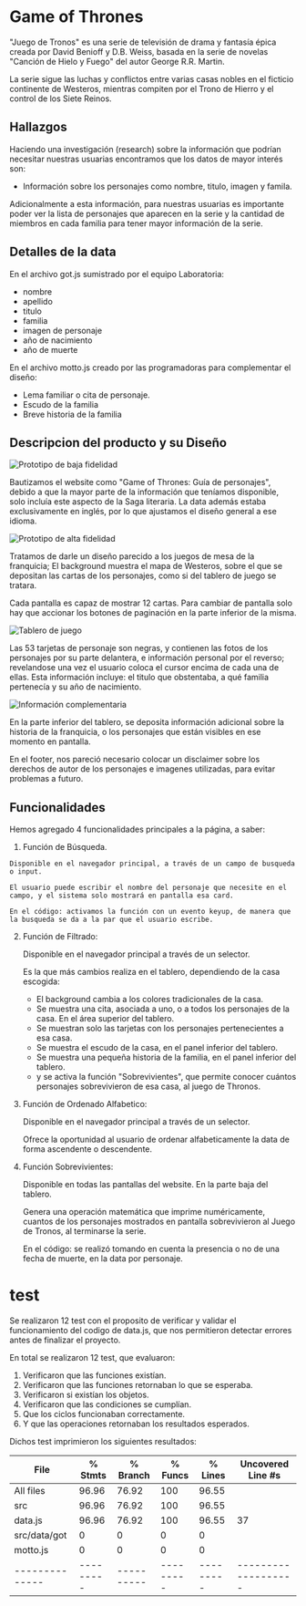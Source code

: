 # Game of Thrones

"Juego de Tronos" es una serie de televisión de drama y fantasía épica creada por David Benioff y D.B. Weiss, basada en la serie de novelas "Canción de Hielo y Fuego" del autor George R.R. Martin. 

La serie sigue las luchas y conflictos entre varias casas nobles en el ficticio continente
de Westeros, mientras compiten por el Trono de Hierro y el control de los Siete Reinos.

## Hallazgos

Haciendo una investigación (research) sobre la información que podrían necesitar nuestras
usuarias encontramos que los datos de mayor interés son:

- Información sobre los personajes como nombre, titulo, imagen y famila.

Adicionalmente a esta información, para nuestras usuarias es importante poder ver la lista de personajes que aparecen en la serie y la cantidad de miembros en cada familia para tener mayor información de la serie.


## Detalles de la data

En el archivo got.js sumistrado por el equipo Laboratoria: 

- nombre
- apellido
- titulo
- familia
- imagen de personaje
- año de nacimiento
- año de muerte

En el archivo motto.js creado por las programadoras para complementar el diseño:

- Lema familiar o cita de personaje.
- Escudo de la familia
- Breve historia de la familia
## Descripcion del producto y su Diseño

![Prototipo de baja fidelidad](/src/data/imagenes/Baja%20fidelidad.jpeg)

Bautizamos el website como "Game of Thrones: Guía de personajes", debido a que la mayor parte de la información que teníamos disponible, solo incluía este aspecto de la Saga literaria. La data además estaba exclusivamente en inglés, por lo que ajustamos el diseño general a ese idioma. 

![Prototipo de alta fidelidad](/src/data/imagenes/altaFidelñidad.jpg)

Tratamos de darle un diseño parecido a los juegos de mesa de la franquicia;  El background muestra el mapa de Westeros, sobre el que se depositan  las cartas de los personajes, como si del tablero de juego se tratara.

Cada pantalla es capaz de mostrar 12 cartas. Para cambiar de pantalla solo hay que accionar los botones de paginación en la parte inferior de la misma.

![Tablero de juego](/src/data/imagenes/Cards.jpg)

Las 53 tarjetas de personaje son negras,  y contienen las fotos de los personajes por su parte delantera, e información personal por el reverso; revelandose una vez el usuario coloca el cursor encima de cada una de ellas.  Esta información incluye: el titulo que obstentaba, a qué familia pertenecía y su año de nacimiento.

 ![Información complementaria](/src/data/imagenes/history.jpg)

 En la parte inferior del tablero,  se deposita información adicional sobre la historia de la franquicia, o  los personajes que están visibles en ese momento en pantalla.

 En el footer, nos pareció necesario colocar un disclaimer sobre los derechos de autor de los personajes e imagenes utilizadas, para evitar problemas a futuro.


## Funcionalidades

  Hemos agregado 4 funcionalidades principales a la página, a saber:

  1. Función de Búsqueda.

    Disponible en el navegador principal, a través de un campo de busqueda o input.
    
    El usuario puede escribir el nombre del personaje que necesite en el campo, y el sistema solo mostrará en pantalla esa card.
    
    En el código: activamos la función con un evento keyup, de manera que la busqueda se da a la par que el usuario escribe.

2.  Función de Filtrado:

    Disponible en el navegador principal a través de un selector.
    
    Es la que más cambios realiza en el tablero, dependiendo de la casa escogida:

    - El background cambia a los colores tradicionales de la casa.
    - Se muestra una cita, asociada a uno, o a todos los personajes de la casa. En el área superior del tablero.
    - Se muestran solo las tarjetas con los personajes pertenecientes a esa casa.
    - Se muestra el escudo de la casa, en el panel inferior del tablero.
    - Se muestra una pequeña historia de la familia, en el panel inferior del tablero.
    - y se activa la función "Sobrevivientes", que permite conocer cuántos personajes sobrevivieron de esa casa, al juego de Thronos.

3. Función de Ordenado Alfabetico:

    Disponible en el navegador principal a través de un selector.
    
    Ofrece la oportunidad al usuario de ordenar alfabeticamente la data de forma ascendente o descendente.

4. Función Sobrevivientes:

    Disponible en todas las pantallas del website. En la parte baja del tablero.
    
    Genera una operación matemática que imprime numéricamente, cuantos de los personajes mostrados en pantalla sobrevivieron al Juego de Tronos, al terminarse la serie.

    En el código: se realizó tomando en cuenta la presencia o no de una fecha de muerte, en la data por personaje.

# test 

Se realizaron 12 test con el proposito de verificar y validar el funcionamiento del codigo de data.js,  que nos permitieron detectar errores antes de finalizar el proyecto. 

En total se realizaron 12 test, que evaluaron:

1. Verificaron que las funciones existían.
2. Verificaron que las funciones retornaban lo que se esperaba. 
3. Verificaron si existían los objetos.
4. Verificaron que las condiciones se cumplían.
5. Que los ciclos funcionaban correctamente. 
6. Y que las operaciones retornaban los resultados esperados.

 Dichos test imprimieron los siguientes resultados:


File          | % Stmts | % Branch | % Funcs | % Lines | Uncovered Line #s                                                       
--------------|---------|----------|---------|---------|-------------------
All files     |   96.96 |    76.92 |     100 |   96.55 | 
 src          |   96.96 |    76.92 |     100 |   96.55 | 
  data.js     |   96.96 |    76.92 |     100 |   96.55 | 37
 src/data/got |       0 |        0 |       0 |       0 | 
  motto.js    |       0 |        0 |       0 |       0 | 
--------------|---------|----------|---------|---------|------------------- 



 
